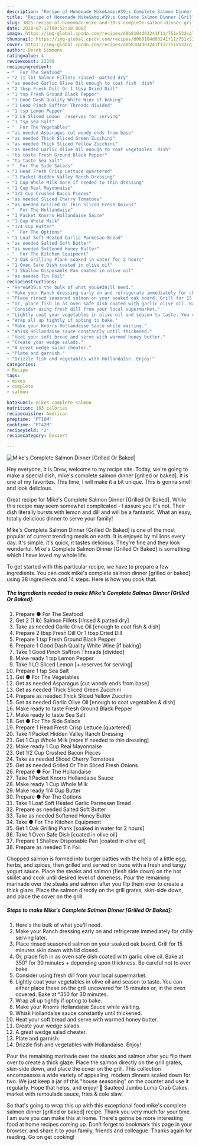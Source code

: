 ```yaml
---
description: "Recipe of Homemade Mike&amp;#39;s Complete Salmon Dinner [Grilled Or Baked]"
title: "Recipe of Homemade Mike&amp;#39;s Complete Salmon Dinner [Grilled Or Baked]"
slug: 3825-recipe-of-homemade-mike-and-39-s-complete-salmon-dinner-grilled-or-baked
date: 2020-07-17T00:52:18.008Z
image: https://img-global.cpcdn.com/recipes/d0b8104d03241f11/751x532cq70/mikes-complete-salmon-dinner-grilled-or-baked-recipe-main-photo.jpg
thumbnail: https://img-global.cpcdn.com/recipes/d0b8104d03241f11/751x532cq70/mikes-complete-salmon-dinner-grilled-or-baked-recipe-main-photo.jpg
cover: https://img-global.cpcdn.com/recipes/d0b8104d03241f11/751x532cq70/mikes-complete-salmon-dinner-grilled-or-baked-recipe-main-photo.jpg
author: Derek Simmons
ratingvalue: 4
reviewcount: 13299
recipeingredient:
- "  For The Seafood"
- "2 (1 lb) Salmon Fillets rinsed  patted dry"
- "as needed Garlic Olive Oil enough to coat fish  dish"
- "2 tbsp Fresh Dill Or 1 tbsp Dried Dill"
- "1 tsp Fresh Ground Black Pepper"
- "1 Good Dash Quality White Wine if baking"
- "1 Good Pinch Saffron Threads divided"
- "1 tsp Lemon Pepper"
- "1 LG Sliced Lemon  reserves for serving"
- "1 tsp Sea Salt"
- "  For The Vegetables"
- "as needed Asparagus cut woody ends from base"
- "as needed Thick Sliced Green Zucchini"
- "as needed Thick Sliced Yellow Zucchini"
- "as needed Garlic Olive Oil enough to coat vegetables  dish"
- "to taste Fresh Ground Black Pepper"
- "to taste Sea Salt"
- "  For The Side Salads"
- "1 Head Fresh Crisp Lettuce quartered"
- "1 Packet Hidden Valley Ranch Dressing"
- "1 Cup Whole Milk more if needed to thin dressing"
- "1 Cup Real Mayonnaise"
- "1/2 Cup Crushed Bacon Pieces"
- "as needed Sliced Cherry Tomatoes"
- "as needed Grilled Or Thin Sliced Fresh Onions"
- "  For The Hollandaise"
- "1 Packet Knorrs Hollandaise Sauce"
- "1 Cup Whole Milk"
- "1/4 Cup Butter"
- "  For The Options"
- "1 Loaf Soft Heated Garlic Parmesan Bread"
- "as needed Salted Soft Butter"
- "as needed Softened Honey Butter"
- "  For The Kitchen Equipment"
- "1 Oak Grilling Plank soaked in water for 2 hours"
- "1 Oven Safe Dish coated in olive oil"
- "1 Shallow Disposable Pan coated in olive oil"
- "as needed Tin Foil"
recipeinstructions:
- "Here&#39;s the bulk of what you&#39;ll need."
- "Make your Ranch dressing early on and refrigerate immediately for chilly serving later."
- "Place rinsed seasoned salmon on your soaked oak board. Grill for 15 minutes skin down with lid closed."
- "Or, place fish in as oven safe dish coated with garlic olive oil. Bake at 350° for 30 minutes + depending upon thickness. Be careful not to over bake."
- "Consider using fresh dill from your local supermarket."
- "Lightly coat your vegetables in olive oil and season to taste. You can either place these on the grill uncovered for 15 minutes or, in the oven covered. Bake at °350 for 30 minutes."
- "Wrap all up tightly if opting to bake."
- "Make your Knorrs Hollandaise Sauce while waiting."
- "Whisk Hollandaise sauce constantly until thickened."
- "Heat your soft bread and serve with warmed honey butter."
- "Create your wedge salads."
- "A great wedge salad cheater."
- "Plate and garnish."
- "Drizzle fish and vegetables with Hollandaise. Enjoy!"
categories:
- Recipe
tags:
- mikes
- complete
- salmon

katakunci: mikes complete salmon 
nutrition: 163 calories
recipecuisine: American
preptime: "PT10M"
cooktime: "PT42M"
recipeyield: "2"
recipecategory: Dessert

---
```



![Mike&#39;s Complete Salmon Dinner [Grilled Or Baked]](https://img-global.cpcdn.com/recipes/d0b8104d03241f11/751x532cq70/mikes-complete-salmon-dinner-grilled-or-baked-recipe-main-photo.jpg)

Hey everyone, it is Drew, welcome to my recipe site. Today, we're going to make a special dish, mike&#39;s complete salmon dinner [grilled or baked]. It is one of my favorites. This time, I will make it a bit unique. This is gonna smell and look delicious.

Great recipe for Mike&#39;s Complete Salmon Dinner [Grilled Or Baked]. While this recipe may seem somewhat complicated - I assure you it&#39;s not. Their dish literally bursts with lemon and dill and will be a fantastic. What an easy, totally delicious dinner to serve your family!

Mike&#39;s Complete Salmon Dinner [Grilled Or Baked] is one of the most popular of current trending meals on earth. It is enjoyed by millions every day. It's simple, it's quick, it tastes delicious. They're fine and they look wonderful. Mike&#39;s Complete Salmon Dinner [Grilled Or Baked] is something which I have loved my whole life.


To get started with this particular recipe, we have to prepare a few ingredients. You can cook mike&#39;s complete salmon dinner [grilled or baked] using 38 ingredients and 14 steps. Here is how you cook that.

<!--inarticleads1-->

##### The ingredients needed to make Mike&#39;s Complete Salmon Dinner [Grilled Or Baked]:

1. Prepare  ● For The Seafood
1. Get 2 (1 lb) Salmon Fillets [rinsed &amp; patted dry]
1. Take as needed Garlic Olive Oil [enough to coat fish &amp; dish]
1. Prepare 2 tbsp Fresh Dill Or 1 tbsp Dried Dill
1. Prepare 1 tsp Fresh Ground Black Pepper
1. Prepare 1 Good Dash Quality White Wine [if baking]
1. Take 1 Good Pinch Saffron Threads [divided]
1. Make ready 1 tsp Lemon Pepper
1. Take 1 LG Sliced Lemon [+ reserves for serving]
1. Prepare 1 tsp Sea Salt
1. Get  ● For The Vegetables
1. Get as needed Asparagus [cut woody ends from base]
1. Get as needed Thick Sliced Green Zucchini
1. Prepare as needed Thick Sliced Yellow Zucchini
1. Get as needed Garlic Olive Oil [enough to coat vegetables &amp; dish]
1. Make ready to taste Fresh Ground Black Pepper
1. Make ready to taste Sea Salt
1. Get  ● For The Side Salads
1. Prepare 1 Head Fresh Crisp Lettuce [quartered]
1. Take 1 Packet Hidden Valley Ranch Dressing
1. Get 1 Cup Whole Milk [more if needed to thin dressing]
1. Make ready 1 Cup Real Mayonnaise
1. Get 1/2 Cup Crushed Bacon Pieces
1. Take as needed Sliced Cherry Tomatoes
1. Get as needed Grilled Or Thin Sliced Fresh Onions
1. Prepare  ● For The Hollandaise
1. Take 1 Packet Knorrs Hollandaise Sauce
1. Make ready 1 Cup Whole Milk
1. Make ready 1/4 Cup Butter
1. Prepare  ● For The Options
1. Take 1 Loaf Soft Heated Garlic Parmesan Bread
1. Prepare as needed Salted Soft Butter
1. Take as needed Softened Honey Butter
1. Take  ● For The Kitchen Equipment
1. Get 1 Oak Grilling Plank [soaked in water for 2 hours]
1. Take 1 Oven Safe Dish [coated in olive oil]
1. Prepare 1 Shallow Disposable Pan [coated in olive oil]
1. Prepare as needed Tin Foil


Chopped salmon is formed into burger patties with the help of a little egg, herbs, and spices, then grilled and served on buns with a fresh and tangy yogurt sauce. Place the steaks and salmon (flesh side down) on the hot skillet and cook until desired level of doneness. Pour the remaining marinade over the steaks and salmon after you flip them over to create a thick glaze. Place the salmon directly on the grill grates, skin-side down, and place the cover on the grill. 

<!--inarticleads2-->

##### Steps to make Mike&#39;s Complete Salmon Dinner [Grilled Or Baked]:

1. Here&#39;s the bulk of what you&#39;ll need.
1. Make your Ranch dressing early on and refrigerate immediately for chilly serving later.
1. Place rinsed seasoned salmon on your soaked oak board. Grill for 15 minutes skin down with lid closed.
1. Or, place fish in as oven safe dish coated with garlic olive oil. Bake at 350° for 30 minutes + depending upon thickness. Be careful not to over bake.
1. Consider using fresh dill from your local supermarket.
1. Lightly coat your vegetables in olive oil and season to taste. You can either place these on the grill uncovered for 15 minutes or, in the oven covered. Bake at °350 for 30 minutes.
1. Wrap all up tightly if opting to bake.
1. Make your Knorrs Hollandaise Sauce while waiting.
1. Whisk Hollandaise sauce constantly until thickened.
1. Heat your soft bread and serve with warmed honey butter.
1. Create your wedge salads.
1. A great wedge salad cheater.
1. Plate and garnish.
1. Drizzle fish and vegetables with Hollandaise. Enjoy!


Pour the remaining marinade over the steaks and salmon after you flip them over to create a thick glaze. Place the salmon directly on the grill grates, skin-side down, and place the cover on the grill. This collection encompasses a wide variety of appealing, modern dinners scaled down for two. We just keep a jar of this &#34;house seasoning&#34; on the counter and use it regularly. Hope that helps, and enjoy! 🙂 Sauteed Jumbo Lump Crab Cakes. market with remoulade sauce, fries &amp; cole slaw. 

So that's going to wrap this up with this exceptional food mike&#39;s complete salmon dinner [grilled or baked] recipe. Thank you very much for your time. I am sure you can make this at home. There's gonna be more interesting food at home recipes coming up. Don't forget to bookmark this page in your browser, and share it to your family, friends and colleague. Thanks again for reading. Go on get cooking!
